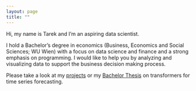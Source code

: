 ```yaml
---
layout: page
title: ""
---
```


Hi, my name is Tarek and I’m an aspiring data scientist.  

I hold a Bachelor’s degree in economics (Business, Economics and Social Sciences; WU Wien) 
with a focus on data science and finance and a strong emphasis on programming.
I would like to help you by analyzing and visualizing data to support the business decision making process.  

Please take a look at my [projects](https://tadonker.github.io/blog/) or my [Bachelor Thesis](/assets/docs/Thesis_TarekDonker.pdf) on transformers for time series forecasting.
